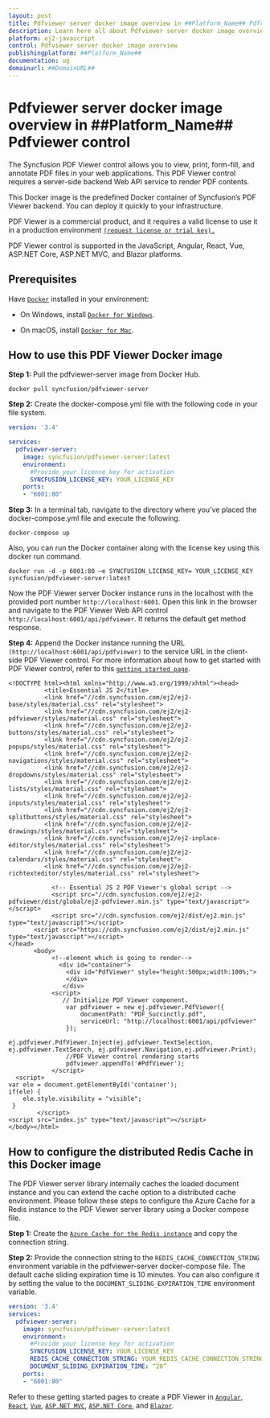 ```yaml
---
layout: post
title: Pdfviewer server docker image overview in ##Platform_Name## Pdfviewer control | Syncfusion
description: Learn here all about Pdfviewer server docker image overview in Syncfusion ##Platform_Name## Pdfviewer control of Syncfusion Essential JS 2 and more.
platform: ej2-javascript
control: Pdfviewer server docker image overview 
publishingplatform: ##Platform_Name##
documentation: ug
domainurl: ##DomainURL##
---
```

# Pdfviewer server docker image overview in ##Platform_Name## Pdfviewer control

The Syncfusion PDF Viewer control allows you to view, print, form-fill, and annotate PDF files in your web applications. This PDF Viewer control requires a server-side backend Web API service to render PDF contents.

This Docker image is the predefined Docker container of Syncfusion’s PDF Viewer backend. You can deploy it quickly to your infrastructure.

PDF Viewer is a commercial product, and it requires a valid license to use it in a production environment [`(request license or trial key).`](https://help.syncfusion.com/common/essential-studio/licensing/licensing-faq/where-can-i-get-a-license-key)

PDF Viewer control is supported in the JavaScript, Angular, React, Vue, ASP.NET Core, ASP.NET MVC, and Blazor platforms.

## Prerequisites

Have [`Docker`](https://www.docker.com/products/container-runtime#/download) installed in your environment:

* On Windows, install [`Docker for Windows`](https://hub.docker.com/editions/community/docker-ce-desktop-windows).

* On macOS, install [`Docker for Mac`](https://hub.docker.com/editions/community/docker-ce-desktop-windows).

## How to use this PDF Viewer Docker image

**Step 1:** Pull the pdfviewer-server image from Docker Hub.

```console
docker pull syncfusion/pdfviewer-server
```

**Step 2:** Create the docker-compose.yml file with the following code in your file system.

```yaml
version: '3.4'

services:
  pdfviewer-server:
    image: syncfusion/pdfviewer-server:latest
    environment:
      #Provide your license key for activation
      SYNCFUSION_LICENSE_KEY: YOUR_LICENSE_KEY
    ports:
    - "6001:80"
```

**Step 3:** In a terminal tab, navigate to the directory where you’ve placed the docker-compose.yml file and execute the following.

```console
docker-compose up
```

Also, you can run the Docker container along with the license key using this docker run command.

```console
docker run -d -p 6001:80 –e SYNCFUSION_LICENSE_KEY= YOUR_LICENSE_KEY syncfusion/pdfviewer-server:latest
```

Now the PDF Viewer server Docker instance runs in the localhost with the provided port number `http://localhost:6001`. Open this link in the browser and navigate to the PDF Viewer Web API control `http://localhost:6001/api/pdfviewer`. It returns the default get method response.

**Step 4:** Append the Docker instance running the URL `(http://localhost:6001/api/pdfviewer)` to the service URL in the client-side PDF Viewer control. For more information about how to get started with PDF Viewer control, refer to this [`getting started page`](https://ej2.syncfusion.com/javascript/documentation/pdfviewer/getting-started/?).

```
<!DOCTYPE html><html xmlns="http://www.w3.org/1999/xhtml"><head>
          <title>Essential JS 2</title>
          <link href="//cdn.syncfusion.com/ej2/ej2-base/styles/material.css" rel="stylesheet">
          <link href="//cdn.syncfusion.com/ej2/ej2-pdfviewer/styles/material.css" rel="stylesheet">
          <link href="//cdn.syncfusion.com/ej2/ej2-buttons/styles/material.css" rel="stylesheet">
          <link href="//cdn.syncfusion.com/ej2/ej2-popups/styles/material.css" rel="stylesheet">
          <link href="//cdn.syncfusion.com/ej2/ej2-navigations/styles/material.css" rel="stylesheet">
          <link href="//cdn.syncfusion.com/ej2/ej2-dropdowns/styles/material.css" rel="stylesheet">
          <link href="//cdn.syncfusion.com/ej2/ej2-lists/styles/material.css" rel="stylesheet">
          <link href="//cdn.syncfusion.com/ej2/ej2-inputs/styles/material.css" rel="stylesheet">
          <link href="//cdn.syncfusion.com/ej2/ej2-splitbuttons/styles/material.css" rel="stylesheet">
          <link href="//cdn.syncfusion.com/ej2/ej2-drawings/styles/material.css" rel="stylesheet">
          <link href="//cdn.syncfusion.com/ej2/ej2-inplace-editor/styles/material.css" rel="stylesheet">
          <link href="//cdn.syncfusion.com/ej2/ej2-calendars/styles/material.css" rel="stylesheet">
          <link href="//cdn.syncfusion.com/ej2/ej2-richtexteditor/styles/material.css" rel="stylesheet">

            <!-- Essential JS 2 PDF Viewer's global script -->
            <script src="//cdn.syncfusion.com/ej2/ej2-pdfviewer/dist/global/ej2-pdfviewer.min.js" type="text/javascript"></script>
            <script src="//cdn.syncfusion.com/ej2/dist/ej2.min.js" type="text/javascript"></script>
       <script src="https://cdn.syncfusion.com/ej2/dist/ej2.min.js" type="text/javascript"></script>
</head>
       <body>
            <!--element which is going to render-->
              <div id="container">
                <div id="PdfViewer" style="height:500px;width:100%;">
                </div>
               </div>
            <script>
               // Initialize PDF Viewer component.
                var pdfviewer = new ej.pdfviewer.PdfViewer({
                    documentPath: "PDF_Succinctly.pdf",
                    serviceUrl: "http://localhost:6001/api/pdfviewer"
                });
                ej.pdfviewer.PdfViewer.Inject(ej.pdfviewer.TextSelection, ej.pdfviewer.TextSearch, ej.pdfviewer.Navigation,ej.pdfviewer.Print);
                //PDF Viewer control rendering starts
                pdfviewer.appendTo('#PdfViewer');
            </script>
  <script>
var ele = document.getElementById('container');
if(ele) {
    ele.style.visibility = "visible";
 }
        </script>
<script src="index.js" type="text/javascript"></script>
</body></html>
```

## How to configure the distributed Redis Cache in this Docker image

The PDF Viewer server library internally caches the loaded document instance and you can extend the cache option to a distributed cache environment. Please follow these steps to configure the Azure Cache for a Redis instance to the PDF Viewer server library using a Docker compose file.

**Step 1:** Create the [`Azure Cache for the Redis instance`](https://docs.microsoft.com/en-us/azure/azure-cache-for-redis/cache-dotnet-core-quickstart) and copy the connection string.

**Step 2:** Provide the connection string to the `REDIS_CACHE_CONNECTION_STRING` environment variable in the pdfviewer-server docker-compose file. The default cache sliding expiration time is 10 minutes. You can also configure it by setting the value to the `DOCUMENT_SLIDING_EXPIRATION_TIME` environment variable.

```yaml
version: '3.4'
services:
  pdfviewer-server:
    image: syncfusion/pdfviewer-server:latest
    environment:
      #Provide your license key for activation
      SYNCFUSION_LICENSE_KEY: YOUR_LICENSE_KEY
      REDIS_CACHE_CONNECTION_STRING: YOUR_REDIS_CACHE_CONNECTION_STRING
      DOCUMENT_SLIDING_EXPIRATION_TIME: “20”
    ports:
    - "6001:80"
```

Refer to these getting started pages to create a PDF Viewer in [`Angular`](https://ej2.syncfusion.com/angular/documentation/pdfviewer/getting-started/), [`React`](https://ej2.syncfusion.com/react/documentation/pdfviewer/getting-started/), [`Vue`](https://ej2.syncfusion.com/vue/documentation/pdfviewer/getting-started/), [`ASP.NET MVC`](https://ej2.syncfusion.com/aspnetmvc/documentation/pdfviewer/getting-started/), [`ASP.NET Core`](https://ej2.syncfusion.com/aspnetcore/documentation/pdfviewer/getting-started/), and [`Blazor`](https://blazor.syncfusion.com/documentation/pdfviewer/getting-started/server-side-application/).